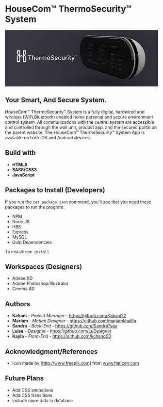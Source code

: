 # HouseCom™ ThermoSecurity™ System

![ThermoSecurity Logo](/public/images/thermoReadme.jpg)

## Your Smart, And Secure System.


HouseCom™ ThermoSecurity™ System is a fully digital, hardwired and wireless (WiFi,Bluetooth) enabled home personal and secure environment control system. All communications with the central system are accessible and controlled through the wall unit, product app. and the secured portal on the parent website. The HouseCom™ ThermoSecurity™ System App is available on both iOS and Android devices.


## Build with
* **HTML5**
* **SASS/CSS3**
* **JavaScript**


## Packages to Install (Developers)

If you run the `cat package.json` command, you'll see that you need these packages to run the program:

* NPM
* Node JS
* HBS
* Express
* MySQL
* Gulp Dependencies

To install: `npm install`

## Workspaces (Designers)
* Adobe XD
* Adobe Photoshop/Illustrator
* Cinema 4D

## Authors

* **Kahani** - *Project Manager* - https://github.com/Kahani22
* **Mariam** - *Motion Designer* - https://github.com/mariamkhalifa
* **Sandra** - *Back-End* - https://github.com/SandraTsao
* **Luisa** - *Designer* - https://github.com/LuDesigner
* **Kayla** - *Front-End* - https://github.com/kchang00

## Acknowledgment/References
* Icon made by [http://www.freepik.com] from www.flaticon.com

## Future Plans
- Add CSS animations
- Add CSS transitions
- Include more data in database
